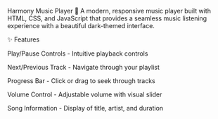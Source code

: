 Harmony Music Player 🎵
A modern, responsive music player built with HTML, CSS, and JavaScript that provides a seamless music listening experience with a beautiful dark-themed interface.

✨ Features

Play/Pause Controls - Intuitive playback controls

Next/Previous Track - Navigate through your playlist

Progress Bar - Click or drag to seek through tracks

Volume Control - Adjustable volume with visual slider

Song Information - Display of title, artist, and duration
